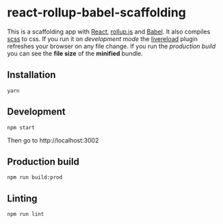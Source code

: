 # react-rollup-babel-scaffolding
This is a scaffolding app with [React](https://reactjs.org/), [rollup.js](https://rollupjs.org/) and [Babel](https://babeljs.io/). It also compiles [scss](http://sass-lang.com/) to css. If you run it on *development mode* the [livereload](http://livereload.com/) plugin refreshes your browser on any file change. If you run the *production build* you can see the **file size** of the **minified** bundle. 


## Installation

`yarn`

## Development

`npm start`

Then go to http://localhost:3002

## Production build

`npm run build:prod`

## Linting

`npm run lint`
